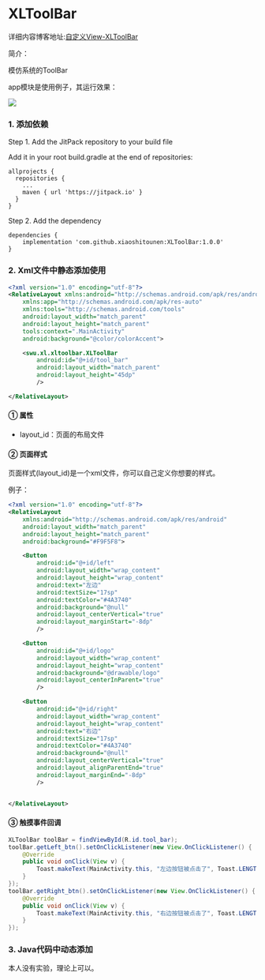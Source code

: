 # XLToolBar

详细内容博客地址:[自定义View-XLToolBar](https://fanandjiu.com/%E8%87%AA%E5%AE%9A%E4%B9%89View-XLToolBar/#more)

简介：

模仿系统的ToolBar 

app模块是使用例子，其运行效果：

![](![](https://android-1300729795.cos.ap-chengdu.myqcloud.com/project/Self_View/XLToolBar/XLToolBar.jpg))

### 1. 添加依赖

Step 1. Add the JitPack repository to your build file

Add it in your root build.gradle at the end of repositories:
~~~
allprojects {
  repositories {
    ...
    maven { url 'https://jitpack.io' }
  }
}
~~~

Step 2. Add the dependency
~~~
dependencies {
    implementation 'com.github.xiaoshitounen:XLToolBar:1.0.0'
}
~~~

### 2. Xml文件中静态添加使用

~~~xml
<?xml version="1.0" encoding="utf-8"?>
<RelativeLayout xmlns:android="http://schemas.android.com/apk/res/android"
    xmlns:app="http://schemas.android.com/apk/res-auto"
    xmlns:tools="http://schemas.android.com/tools"
    android:layout_width="match_parent"
    android:layout_height="match_parent"
    tools:context=".MainActivity"
    android:background="@color/colorAccent">

    <swu.xl.xltoolbar.XLToolBar
        android:id="@+id/tool_bar"
        android:layout_width="match_parent"
        android:layout_height="45dp"
        />

</RelativeLayout>
~~~

#### ① 属性

- layout_id：页面的布局文件

#### ② 页面样式

页面样式(layout_id)是一个xml文件，你可以自己定义你想要的样式。

例子：
~~~xml
<?xml version="1.0" encoding="utf-8"?>
<RelativeLayout
    xmlns:android="http://schemas.android.com/apk/res/android"
    android:layout_width="match_parent"
    android:layout_height="match_parent"
    android:background="#F9F5F8">

    <Button
        android:id="@+id/left"
        android:layout_width="wrap_content"
        android:layout_height="wrap_content"
        android:text="左边"
        android:textSize="17sp"
        android:textColor="#4A3740"
        android:background="@null"
        android:layout_centerVertical="true"
        android:layout_marginStart="-8dp"
        />

    <Button
        android:id="@+id/logo"
        android:layout_width="wrap_content"
        android:layout_height="wrap_content"
        android:background="@drawable/logo"
        android:layout_centerInParent="true"
        />

    <Button
        android:id="@+id/right"
        android:layout_width="wrap_content"
        android:layout_height="wrap_content"
        android:text="右边"
        android:textSize="17sp"
        android:textColor="#4A3740"
        android:background="@null"
        android:layout_centerVertical="true"
        android:layout_alignParentEnd="true"
        android:layout_marginEnd="-8dp"
        />


</RelativeLayout>
~~~

#### ③ 触摸事件回调

~~~java
XLToolBar toolBar = findViewById(R.id.tool_bar);
toolBar.getLeft_btn().setOnClickListener(new View.OnClickListener() {
    @Override
    public void onClick(View v) {
        Toast.makeText(MainActivity.this, "左边按钮被点击了", Toast.LENGTH_SHORT).show();
    }
});
toolBar.getRight_btn().setOnClickListener(new View.OnClickListener() {
    @Override
    public void onClick(View v) {
        Toast.makeText(MainActivity.this, "右边按钮被点击了", Toast.LENGTH_SHORT).show();
    }
});
~~~

### 3. Java代码中动态添加

本人没有实验，理论上可以。
